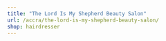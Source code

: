```yaml
---
title: "The Lord Is My Shepherd Beauty Salon"
url: /accra/the-lord-is-my-shepherd-beauty-salon/
shop: hairdresser
---
```

